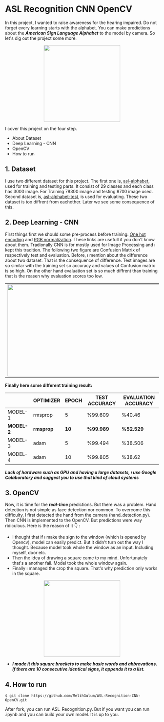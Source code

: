 # ASL Recognition CNN OpenCV

   In this project, I wanted to raise awareness for the hearing impaired. Do not forget every learning starts with the alphabet. You can make predictions about the ***American Sign Language Alphabet*** to the model by camera. So let's dig out the project some more.

<p align="center">
<img src="https://user-images.githubusercontent.com/81585804/168675071-f64e8df6-d62c-42af-a44b-7b554d3212cf.png" width="250" height="250">
</p>


I cover this project on the four step.
* About Dataset
* Deep Learning - CNN
* OpenCV
* How to run

## 1. Dataset
I use two different dataset for this project. The first one is, [asl-alphabet](https://www.kaggle.com/datasets/grassknoted/asl-alphabet), used for training and testing parts. It consist of 29 classes and each class has 3000 image. For Training 78300 image and  testing 8700 image used.
Second dataset is, [asl-alphabet-test](https://www.kaggle.com/datasets/danrasband/asl-alphabet-test), is used for evaluating. These two dataset is too diffrent from eachother. Later we see some consequence of this.

## 2. Deep Learning - CNN
First things first we should some pre-process before training. [One hot encoding](https://scikit-learn.org/stable/modules/generated/sklearn.preprocessing.OneHotEncoder.html) and [RGB normalization](https://akash0x53.github.io/blog/2013/04/29/RGB-Normalization/). These links are usefull if you don't know about them. Tradionally CNN is for mostly used for Image Processing and ı kept this tradition. The following two figure are Confusion Matrix of respectively test and evaluation.  Before, ı mention about the difference about two dataset.  That is the consequence of difference. Test images are so similar with the training set so accuracy and values of Confusion matrix is so high.  On the other hand evaluation set is so much diffrent than training that is the reasen why evaluation scores too low.


|  |  |   
| --- | --- |
| <img src="https://user-images.githubusercontent.com/81585804/168676983-3094ac59-9b7b-4f6e-97f2-3908624eae0c.png" width="500" height="300">| <img src="https://user-images.githubusercontent.com/81585804/168677085-43356f35-aed3-4e2d-b010-cec958e7a4d3.png" width="500" height="300">| %99.609 | %40.46 |


**Finally here some different training result:**

| | OPTIMIZER | EPOCH | TEST ACCURACY | EVALUATION ACCURACY |
| --- | --- | --- | --- | --- |
| MODEL-1 | rmsprop | 5 | %99.609 | %40.46 |
| **MODEL-2** | **rmsprop** | **10** | **%99.989** | **%52.529** |
| MODEL-3 | adam | 5 | %99.494 | %38.506 |
| MODEL-4 | adam | 10 | %99.805 | %38.62 |


***Lack of hardware such as GPU and having a large datasets, ı use Google Colaboratory and suggest you to use that kind of cloud systems***

## 3. OpenCV
Now, it is time for the ***real-time*** predictions. But there was a problem. Hand detection is not simple as face detection nor common. To overcome this difficulty, I first detected the hand from the camera (hand_detection.py).
Then CNN is implemented to the OpenCV. But predictions were way ridiculous. Here is the reason of it :point_down: : 

* I thought that if ı make the sign to the window (which is opened by Opencv), model can easily predict. But it didn't turn out the way I thought. Because model took whole the window as an input. Including myself, door etc.
* Then the idea of drawing a square came to my mind. Unfortunately that's a another fail. Model took the whole window again.
* Finally ı managed the crop the square. That's why prediction only works in the square.


<p align="center">
<img src="https://user-images.githubusercontent.com/81585804/168735247-3b0bc84f-833a-44e5-8e54-2f7957dee525.jpeg" width="250" height="250">
</p>
   
* ***I made it this square brackets to make basic words and abbrevations. If there are 10 consecutive identical signs, it appends it to a list.***
 


## 4. How to run 
 ```console
$ git clone https://github.com/MelihGulum/ASL-Recognition-CNN-OpenCV.git
```

After fork, you can run ASL_Recognition.py. But if you want you can run .ipynb and you can build your own model. It is up to you. 
